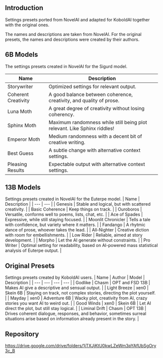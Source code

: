 ## Introduction
Settings presets ported from NovelAI and adapted for KoboldAI together with the original ones.

The names and descriptions are taken from NovelAI. For the original presets, the names and descriptions were created by their authors.

## 6B Models
The settings presets created in NovelAI for the Sigurd model.

| Name | Description |
| --- | --- |
| Storywriter | Optimized settings for relevant output. |
| Coherent Creativity | A good balance between coherence, creativity, and quality of prose. |
| Luna Moth | A great degree of creativity without losing coherency. |
| Sphinx Moth | Maximum randomness while still being plot relevant. Like Sphinx riddles! |
| Emperor Moth | Medium randomness with a decent bit of creative writing. |
| Best Guess | A subtle change with alternative context settings. |
| Pleasing Results | Expectable output with alternative context settings. |
## 13B Models
Settings presets created in NovelAI for the Euterpe model.
| Name | Description |
| --- | --- |
| Genesis | Stable and logical, but with scattered creativity. |
| Basic Coherence | Keep things on track. |
| Ouroboros | Versatile, conforms well to poems, lists, chat, etc. |
| Ace of Spades | Expressive, while still staying focused. |
| Moonlit Chronicler | Tells a tale with confidence, but variety where it matters. |
| Fandango | A rhytmic dance of prose, whoever takes the lead. |
| All-Nighter | Creative diction with room for embellishments. |
| Low Rider | Reliable, aimed at story development. |
| Morpho | Let the AI generate without constraints. |
| Pro Writer | Optimal setting for readability, based on AI-powered mass statistical analysis of Euterpe output. |
## Original Presets
Settings presets created by KoboldAI users.
| Name | Author | Model | Description |
| --- | --- | --- | --- |
| Godlike | Chasm | OPT and FSD 13B | Makes AI give a descriptive and sensual output. |
| Light Breeze | xen0 | Skein 6B | Staying on track, not complex stories, directing the plot yourself. |
| Mayday | xen0 | Adventure 6B | Wacky plot, creativity from AI, crazy stories you want AI to weird out. |
| Good Winds | xen0 | Skein 6B | Let AI direct the plot, but still stay logical. |
| Liminal Drift | Chasm | OPT 13B | Drives coherent dialogue, responses, and behavior, sometimes surreal situations arise based on information already present in the story. |
## Repository
https://drive.google.com/drive/folders/1jTXJjKtU0kwLZeWm3pYAfUbSgOry3c_B